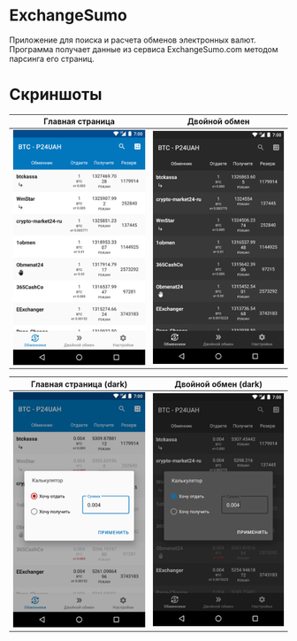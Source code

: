 # ExchangeSumo

Приложение для поиска и расчета обменов электронных валют.
Программа получает данные из сервиса ExchangeSumo.com методом парсинга его страниц.

# Скриншоты

Главная страница | Двойной обмен
:---------------:|:-------------:
![img](media/screenshots/phone/Screenshot_20220426_162302.png) | ![img](media/screenshots/phone/Screenshot_20220426_162449.png)


Главная страница (dark) | Двойной обмен (dark)
:----------------------:|:---------------------:
![img](media/screenshots/phone/Screenshot_20220426_162429.png) | ![img](media/screenshots/phone/Screenshot_20220426_162541.png)